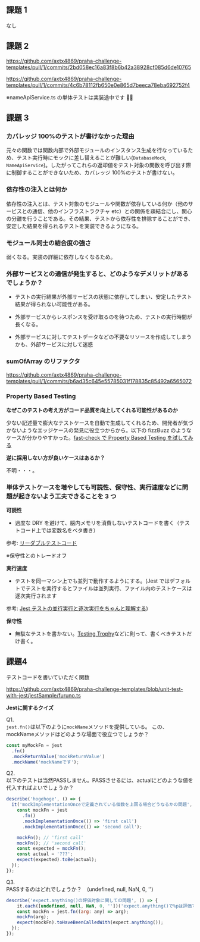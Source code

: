 ## 課題 1

なし

## 課題 2

https://github.com/axtx4869/praha-challenge-templates/pull/1/commits/2bd058ec16a83f8b6b42a38928cf085d6de10765

https://github.com/axtx4869/praha-challenge-templates/pull/1/commits/4c6b78112fb650e0e865d7beeca78eba692752f4

※nameApiService.ts の単体テストは実装途中です 🙇‍♂️

## 課題 3

### カバレッジ 100%のテストが書けなかった理由

元々の関数では関数内部で外部モジュールのインスタンス生成を行なっているため、テスト実行時にモックに差し替えることが難しい(`DatabaseMock`, `NameApiService`)。したがってこれらの返却値をテスト対象の関数を呼び出す際に制御することができないため、カバレッジ 100%のテストが書けない。

### 依存性の注入とは何か

依存性の注入とは、テスト対象のモジュールや関数が依存している何か（他のサービスとの通信、他のインフラストラクチャ etc）との関係を疎結合にし、関心の分離を行うことである。その結果、テストから依存性を排除することができ、安定した結果を得られるテストを実装できるようになる。

### モジュール同士の結合度の強さ

弱くなる。実装の詳細に依存しなくなるため。

### 外部サービスとの通信が発生すると、どのようなデメリットがあるでしょうか？

- テストの実行結果が外部サービスの状態に依存してしまい、安定したテスト結果が得られない可能性がある。

- 外部サービスからレスポンスを受け取るのを待つため、テストの実行時間が長くなる。

- 外部サービスに対してテストデータなどの不要なリソースを作成してしまうかも、外部サービスに対して迷惑

### sumOfArray のリファクタ

https://github.com/axtx4869/praha-challenge-templates/pull/1/commits/b6ad35c645e55785031f178835c85492a6565072

### Property Based Testing

**なぜこのテストの考え方がコード品質を向上してくれる可能性があるのか**

少ない記述量で膨大なテストケースを自動で生成してくれるため、開発者が気づかないようなエッジケースの発見に役立つからから。以下の fizzBuzz のようなケースが分かりやすかった。[fast-check で Property Based Testing を試してみる
](https://zenn.dev/ryo_kawamata/articles/22d4408bd1f138)

**逆に採用しない方が良いケースはあるか？**

不明・・・。

### 単体テストケースを増やしても可読性、保守性、実行速度などに問題が起きないよう工夫できることを 3 つ

**可読性**

- 過度な DRY を避けて、脳内メモリを消費しないテストコードを書く（テストコード上では変数名をベタ書き）

参考: [リーダブルテストコード
](https://logmi.jp/tech/articles/327449)

※保守性とのトレードオフ

**実行速度**

- テストを同一マシン上でも並列で動作するようにする。(Jest ではデフォルトでテストを実行するとファイルは並列実行、ファイル内のテストケースは逐次実行されます

参考: [Jest テストの並行実行と逐次実行をちゃんと理解する](https://qiita.com/noriaki/items/5d800ea1813c465a0a11))

**保守性**

- 無駄なテストを書かない。[Testing Trophy](https://kentcdodds.com/blog/the-testing-trophy-and-testing-classifications)などに則って、書くべきテストだけ書く。

## 課題4

テストコードを書いていただく関数

https://github.com/axtx4869/praha-challenge-templates/blob/unit-test-with-jest/jestSample/furuno.ts

**Jestに関するクイズ**

Q1.  
`jest.fn()`は以下のように`mockName`メソッドを提供している。
この、mockNameメソッドはどのような場面で役立つでしょうか？

```javascript
const myMockFn = jest
  .fn()
  .mockReturnValue('mockReturnValue')
  .mockName('mockNameです');
```

Q2.  
以下のテストは当然PASSしません。PASSさせるには、actualにどのような値を代入すればよいでしょうか？

```javascript
describe('hogehoge', () => {
  it('mockImplementationOnceで定義されている個数を上回る場合どうなるかの問題', () => {
    const mockFn = jest
      .fn()
      .mockImplementationOnce(() => 'first call')
      .mockImplementationOnce(() => 'second call');

    mockFn(); // 'first call'
    mockFn(); // 'second call'
    const expected = mockFn();
    const actual = '???';
    expect(expected).toBe(actual);
  });
});
```

Q3.  
PASSするのはどれでしょうか？　(undefined, null, NaN, 0, '')

```javascript
describe('expect.anything()の評価対象に関しての問題', () => {
    it.each([undefined, null, NaN, 0, ''])('expect.anything()で%pは評価できるか', (arg) => {
    const mockFn = jest.fn((arg: any) => arg);
    mockFn(arg);
    expect(mockFn).toHaveBeenCalledWith(expect.anything());
  });
});
```

